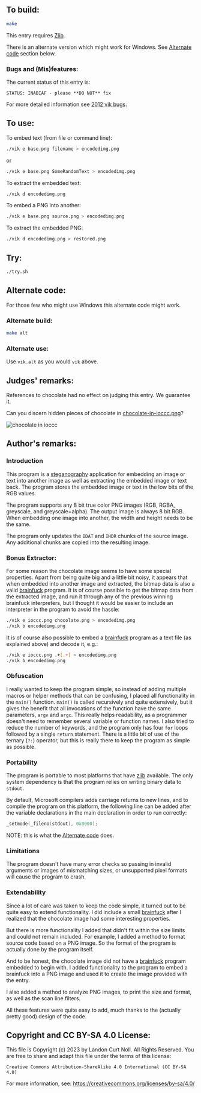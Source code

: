 ## To build:

```sh
make
```

This entry requires [Zlib](https://www.zlib.net).

There is an alternate version which might work for Windows. See [Alternate
code](#alternate-code) section below.


### Bugs and (Mis)features:

The current status of this entry is:

```
STATUS: INABIAF - please **DO NOT** fix
```

For more detailed information see [2012 vik bugs](../../bugs.html#2012_vik).


## To use:

To embed text (from file or command line):

```sh
./vik e base.png filename > encodedimg.png
```

or

```sh
./vik e base.png SomeRandomText > encodedimg.png
```

To extract the embedded text:

```sh
./vik d encodedimg.png
```

To embed a PNG into another:

```sh
./vik e base.png source.png > encodedimg.png
```

To extract the embedded PNG:

```sh
./vik d encodedimg.png > restored.png
```


## Try:

```sh
./try.sh
```


## Alternate code:

For those few who might use Windows this alternate code might work.


### Alternate build:

```sh
make alt
```


### Alternate use:

Use `vik.alt` as you would `vik` above.


## Judges' remarks:

References to chocolate had no effect on judging this entry. We
guarantee it.

Can you discern hidden pieces of chocolate in
[chocolate-in-ioccc.png](chocolate-in-ioccc.png)?

![chocolate in ioccc](chocolate-in-ioccc.png "Chocolate in IOCCC")


## Author's remarks:

### Introduction

This program is a [steganography](https://en.wikipedia.org/wiki/Steganography)
application for embedding an image or text into another image as well as
extracting the embedded image or text back.  The program stores the embedded
image or text in the low bits of the RGB values.

The program supports any 8 bit true color PNG images (RGB, RGBA, greyscale,
and greyscale+alpha). The output image is always 8 bit RGB. When embedding
one image into another, the width and height needs to be the same.

The program only updates the `IDAT` and `IHDR` chunks of the source image. Any
additional chunks are copied into the resulting image.


### Bonus Extractor:

For some reason the chocolate image seems to have some special properties.
Apart from being quite big and a little bit noisy, it appears that when embedded
into another image and extracted, the bitmap data is also a valid
[brainfuck](https://en.wikipedia.org/wiki/Brainfuck) program. It is of course
possible to get the bitmap data from the extracted image, and run it through any
of the previous winning brainfuck interpreters, but I thought it would be easier
to include an interpreter in the program to avoid the hassle:

```sh
./vik e ioccc.png chocolate.png > encodedimg.png
./vik b encodedimg.png
```

It is of course also possible to embed a
[brainfuck](https://en.wikipedia.org/wiki/Brainfuck) program as a text file
(as explained above) and decode it, e.g.:

```sh
./vik e ioccc.png .+[.+] > encodedimg.png
./vik b encodedimg.png
```

### Obfuscation

I really wanted to keep the program simple, so instead of adding multiple macros
or helper methods that can be confusing, I placed all functionality in the
`main()` function. `main()` is called recursively and quite extensively, but it
gives the benefit that all invocations of the function have the same parameters,
`argv` and `argc`. This really helps readability, as a programmer doesn't need
to remember several variable or function names. I also tried to reduce the
number of keywords, and the program only has four `for` loops followed by a single
`return` statement. There is a little bit of use of the ternary (`?:`) operator,
but this is really there to keep the program as simple as possible.


### Portability

The program is portable to most platforms that have [zlib](https://www.zlib.net)
available. The only system dependency is that the program relies on writing
binary data to `stdout`.

By default, Microsoft compilers adds carriage returns to new lines, and to
compile the program on this platform, the following line can be added after
the variable declarations in the main declaration in order to run
correctly:

```c
_setmode(_fileno(stdout), 0x8000);
```

NOTE: this is what the [Alternate code](#alternate-code) does.


### Limitations

The program doesn't have many error checks so passing in invalid arguments
or images of mismatching sizes, or unsupported pixel formats will cause the
program to crash.


### Extendability

Since a lot of care was taken to keep the code simple, it turned out to be
quite easy to extend functionality. I did include a small
[brainfuck](https://en.wikipedia.org/wiki/Brainfuck) after I
realized that the chocolate image had some interesting properties.

But there is more functionality I added that didn't fit within the size
limits and could not remain included. For example, I added a method to
format source code based on a PNG image. So the format of the program is
actually done by the program itself.

And to be honest, the chocolate image did not have a
[brainfuck](https://en.wikipedia.org/wiki/Brainfuck) program
embedded to begin with. I added functionality to the program to embed a
brainfuck into a PNG image and used it to create the image provided with
the entry.

I also added a method to analyze PNG images, to print the size and format,
as well as the scan line filters.

All these features were quite easy to add, much thanks to the (actually
pretty good) design of the code.


## Copyright and CC BY-SA 4.0 License:

This file is Copyright (c) 2023 by Landon Curt Noll.  All Rights Reserved.
You are free to share and adapt this file under the terms of this license:

    Creative Commons Attribution-ShareAlike 4.0 International (CC BY-SA 4.0)

For more information, see: https://creativecommons.org/licenses/by-sa/4.0/
